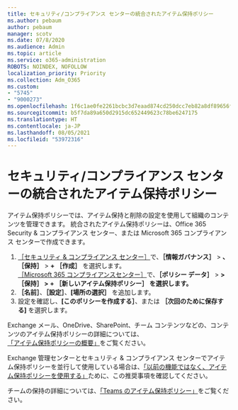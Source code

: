 ```yaml
---
title: セキュリティ/コンプライアンス センターの統合されたアイテム保持ポリシー
ms.author: pebaum
author: pebaum
manager: scotv
ms.date: 07/8/2020
ms.audience: Admin
ms.topic: article
ms.service: o365-administration
ROBOTS: NOINDEX, NOFOLLOW
localization_priority: Priority
ms.collection: Adm_O365
ms.custom:
- "5745"
- "9000273"
ms.openlocfilehash: 1f6c1ae0fe2261bcbc3d7eaad874cd250dcc7eb82a8df89656fec9d5e60843ca
ms.sourcegitcommit: b5f7da89a650d2915dc652449623c78be6247175
ms.translationtype: HT
ms.contentlocale: ja-JP
ms.lasthandoff: 08/05/2021
ms.locfileid: "53972316"
---
```

# <a name="unified-retention-policies-in-the-security--compliance-center"></a>セキュリティ/コンプライアンス センターの統合されたアイテム保持ポリシー

アイテム保持ポリシーでは、アイテム保持と削除の設定を使用して組織のコンテンツを管理できます。 統合されたアイテム保持ポリシーは、Office 365 Security & コンプライアンス センター、または Microsoft 365 コンプライアンス センターで作成できます。 

1. [［セキュリティ & コンプライアンス センター］](https://go.microsoft.com/fwlink/p/?linkid=2077143)で、**［情報ガバナンス］** > **、［保持］** > **+ ［作成］** を選択します。 <br/>
    [［Microsoft 365 コンプライアンスセンター］](https://go.microsoft.com/fwlink/p/?linkid=2077149)で、**［ポリシー データ］** > **> ［保持］ > + ［新しいアイテム保持ポリシー］ を選択します。**
2. **［名前］**、**［設定］**、**[場所の選択］** を追加します。
3. 設定を確認し、**[このポリシーを作成する］**、または **［次回のために保存する]** を選択します。  
      
Exchange メール、OneDrive、SharePoint、チーム コンテンツなどの、コンテンツのアイテム保持ポリシーの詳細については、[「アイテム保持ポリシーの概要」](https://go.microsoft.com/fwlink/?linkid=2127785)をご覧ください。  
    
Exchange 管理センターとセキュリティ & コンプライアンス センターでアイテム保持ポリシーを並行して使用している場合は、[「以前の機能ではなく、アイテム保持ポリシーを使用する」](/microsoft-365/compliance/retention-policies#use-a-retention-policy-instead-of-older-features)ために、この推奨事項を確認してください。  
    
チームの保持の詳細については、[「Teams のアイテム保持ポリシー」](/microsoftteams/retention-policies)をご覧ください。